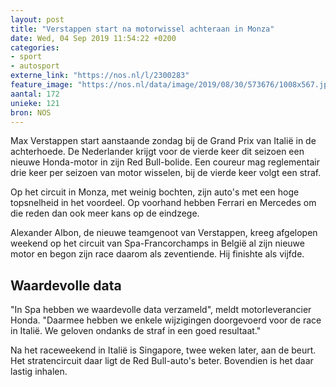 ```yaml
---
layout: post
title: "Verstappen start na motorwissel achteraan in Monza"
date: Wed, 04 Sep 2019 11:54:22 +0200
categories: 
- sport 
- autosport 
externe_link: "https://nos.nl/l/2300283"
feature_image: "https://nos.nl/data/image/2019/08/30/573676/1008x567.jpg"
aantal: 172
unieke: 121
bron: NOS
---
```


<p>Max Verstappen start aanstaande zondag bij de Grand Prix van Italië in de achterhoede. De Nederlander krijgt voor de vierde keer dit seizoen een nieuwe Honda-motor in zijn Red Bull-bolide. Een coureur mag reglementair drie keer per seizoen van motor wisselen, bij de vierde keer volgt een straf.</p>
<p>Op het circuit in Monza, met weinig bochten, zijn auto's met een hoge topsnelheid in het voordeel. Op voorhand hebben Ferrari en Mercedes om die reden dan ook meer kans op de eindzege.</p>
<p>Alexander Albon, de nieuwe teamgenoot van Verstappen, kreeg afgelopen weekend op het circuit van Spa-Francorchamps in België al zijn nieuwe motor en begon zijn race daarom als zeventiende. Hij finishte als vijfde.</p>
<h2>Waardevolle data</h2>
<p>"In Spa hebben we waardevolle data verzameld", meldt motorleverancier Honda. "Daarmee hebben we enkele wijzigingen doorgevoerd voor de race in Italië. We geloven ondanks de straf in een goed resultaat."</p>
<p>Na het raceweekend in Italië is Singapore, twee weken later, aan de beurt. Het stratencircuit daar ligt de Red Bull-auto's beter. Bovendien is het daar lastig inhalen.</p>
